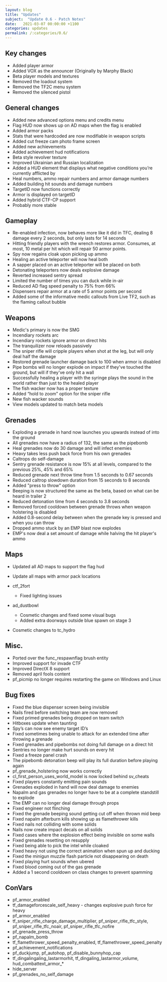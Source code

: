 ```yaml
---
layout: blog
title: "Updates"
subject:  "Update 0.6 - Patch Notes"
date:   2021-03-07 00:00:00 +1100
categories: updates
permalink: /:categories/0.6/ 
---
```

## Key changes

- Added player armor
- Added VOX as the announcer (Originally by Marphy Black)
- Beta player models and textures
- Removed the loadout system
- Removed the TF2C menu system
- Removed the silenced pistol

## General changes

- Added new advanced options menu and credits menu
- Flag HUD now shows up on AD maps when the flag is enabled
- Added armor packs
- Stats that were hardcoded are now modifiable in weapon scripts
- Added cut freeze cam photo frame screen
- Added new achievements
- Added achievement hud notifications
- Beta style revolver texture
- Improved Ukrainian and Russian localization
- Added a HUD element that displays what negative conditions you’re currently afflicted by
- Heal numbers, ammo repair numbers and armor damage numbers
- Added building hit sounds and damage numbers
- TargetID now functions correctly
- Armor is displayed on targetID
- Added hybrid CTF-CP support
- Probably more stable

## Gameplay

- Re-enabled infection, now behaves more like it did in TFC, dealing 8 damage every 2 seconds, but only lasts for 14 seconds
- Hitting friendly players with the wrench restores armor. Consumes, at most, 10 metal per hit which will repair 50 armor points.
- Spy now regains cloak upon picking up ammo
- Healing an active teleporter will now heal both
- A sapper placed on an active teleporter will be placed on both
- Detonating teleporters now deals explosive damage
- Reverted increased sentry spread
- Limited the number of times you can duck while in-air
- Reduced AD flag speed penalty to 75% from 66%
- Dispensers repair armor at a rate of 5 armor points per second
- Added some of the informative medic callouts from Live TF2, such as the flaming callout bubble


## Weapons

- Medic's primary is now the SMG
- Incendiary rockets arc
- Incendiary rockets ignore armor on direct hits
- The tranquilizer now reloads passively
- The sniper rifle will cripple players when shot at the leg, but will only deal half the damage
- Restored grenade launcher damage back to 100 when armor is disabled
- Pipe bombs will no longer explode on impact if they've touched the ground, but will if they've only hit a wall
- Successfully healing a player with the syringe plays the sound in the world rather than just to the healed player
- The fish wacker now has a proper texture
- Added “hold to zoom” option for the sniper rifle
- New fish wacker sounds
- View models updated to match beta models


## Grenades

- Exploding a grenade in hand now launches you upwards instead of into the ground
- All grenades now have a radius of 132, the same as the pipebomb
- Heal grenades now do 30 damage and will infect enemies
- Heavy takes less push back force from his own grenades
- Caltrops do self-damage
- Sentry grenade resistance is now 15% at all levels, compared to the previous 25%, 45% and 65%
- Reduced grenade next throw time from 1.5 seconds to 0.67 seconds
- Reduced caltrop slowdown duration from 15 seconds to 8 seconds
- Added "press to throw" option
- Beeping is now structured the same as the beta, based on what can be heard in trailer 2
- Reduced detonation time from 4 seconds to 3.8 seconds
- Removed forced cooldown between grenade throws when weapon holstering is disabled
- Added 0.8-second delay between when the grenade key is pressed and when you can throw
- Dropped ammo stuck by an EMP blast now explodes
- EMP's now deal a set amount of damage while halving the hit player's ammo

## Maps

- Updated all AD maps to support the flag hud
- Update all maps with armor pack locations
- ctf_2fort
	- Fixed lighting issues
		
	
- ad_dustbowl		
    - Cosmetic changes and fixed some visual bugs
    - Added extra doorways outside blue spawn on stage 3
		
- Cosmetic changes to tc_hydro

## Misc.

- Ported over the func_respawnflag brush entity
- Improved support for invade CTF
- Improved DirectX 8 support
- Removed april fools content
- pf_picmip no longer requires restarting the game on Windows and Linux

## Bug fixes

- Fixed the blue dispenser screen being invisible
- Nails fired before switching team are now removed
- Fixed primed grenades being dropped on team switch
- Hitboxes update when taunting
- Spy’s can now see enemy target ID’s
- Fixed sometimes being unable to attack for an extended time after throwing a grenade
- Fixed grenades and pipebombs not doing full damage on a direct hit
- Sentries no longer make hurt sounds on every hit
- Fixed a freeze panel crash
- The pipebomb detonation beep will play its full duration before playing again
- pf_grenade_holstering now works correctly
- cl_first_person_uses_world_model is now locked behind sv_cheats
- Fixed players constantly emitting pain sounds
- Grenades exploded in hand will now deal damage to enemies
- Napalm and gas grenades no longer have to be at a complete standstill to explode
- The EMP can no longer deal damage through props
- Fixed engineer not flinching
- Fixed the grenade beeping sound getting cut off when thrown mid beep
- Fixed napalm afterburn kills showing up as flamethrower kills
- Fixed nails not colliding with some solids
- Nails now create impact decals on all solids
- Fixed cases where the explosion effect being invisible on some walls
- Fixed grenades resetting on resupply
- Fixed being able to pick the intel while cloaked
- Fixed heavy not using the correct animation when spun up and ducking
- Fixed the minigun muzzle flash particle not disappearing on death
- Fixed playing hurt sounds when ubered
- Fixed blood coming out of the gas grenade
- Added a 1 second cooldown on class changes to prevent spamming

## ConVars

- pf_armor_enabled
- tf_damageforcescale_self_heavy - changes explosive push force for heavy
- pf_armor_enabled
- tf_sniper_rifle_charge_damage_multiplier, pf_sniper_rifle_tfc_style, pf_sniper_rifle_tfc_noair, pf_sniper_rifle_tfc_nofire 
- pf_grenade_press_throw
- pf_napalm_bomb
- tf_flamethrower_speed_penalty_enabled, tf_flamethrower_speed_penalty
- pf_achievement_notifications
- pf_duckjump, pf_autohop, pf_disable_bunnyhop_cap
- tf_dingalingaling_lastarmorhit, tf_dingaling_lastarmor_volume, hud_combattext_armor_*
- hide_server
- pf_grenades_no_self_damage